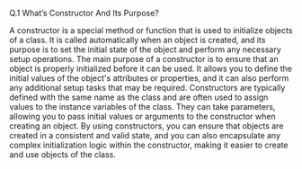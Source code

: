 Q.1 What’s Constructor And Its Purpose?

A constructor is a special method or function that is used to initialize objects of a class. It is called automatically when an object is created, and its purpose is to set the initial state of the object and perform any necessary setup operations. The main purpose of a constructor is to ensure that an object is properly initialized before it can be used. It allows you to define the initial values of the object's attributes or properties, and it can also perform any additional setup tasks that may be required. Constructors are typically defined with the same name as the class and are often used to assign values to the instance variables of the class. They can take parameters, allowing you to pass initial values or arguments to the constructor when creating an object. By using constructors, you can ensure that objects are created in a consistent and valid state, and you can also encapsulate any complex initialization logic within the constructor, making it easier to create and use objects of the class.
